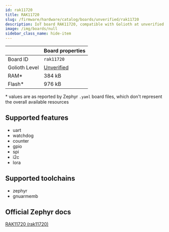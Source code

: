 ```yaml
---
id: rak11720
title: RAK11720
slug: /firmware/hardware/catalog/boards/unverified/rak11720
description: IoT board RAK11720, compatible with Golioth at unverified level.
image: /img/boards/null
sidebar_class_name: hide-item
---
```


[//]: # (This is an auto-generated file, do not edit! Changes to it will be lost upon re-generation)



|                | Board properties     |
| -------------  | -------------------- |
| Board ID       | `rak11720` |
| Golioth Level  | [Unverified](/firmware/hardware#unverified-boards) |
| RAM*           | 384 kB |
| Flash*         | 976 kB |

\* values are as reported by Zephyr `.yaml` board files, which don't represent the overall available resources



## Supported features

* uart
* watchdog
* counter
* gpio
* spi
* i2c
* lora

## Supported toolchains

* zephyr
* gnuarmemb

## Official Zephyr docs

[RAK11720 (rak11720)](https://docs.zephyrproject.org/latest/boards/rakwireless/rak11720/doc/index.html)
